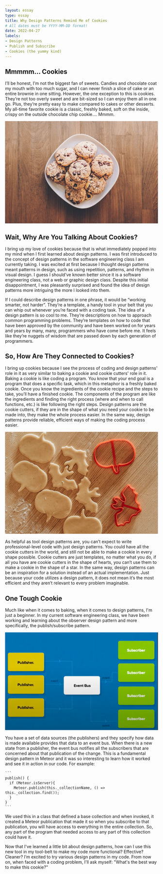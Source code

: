 ```yaml
---
layout: essay
type: essay
title: Why Design Patterns Remind Me of Cookies
# All dates must be YYYY-MM-DD format!
date: 2022-04-27
labels:
- Design Patterns
- Publish and Subscribe
- Cookies (the yummy kind)
---
```


## Mmmmm… Cookies
I’ll be honest, I’m not the biggest fan of sweets. Candies and chocolate coat my mouth with too much sugar, and I can never finish a slice of cake or an entire brownie in one sitting. However, the one exception to this is cookies. They’re not too overly sweet and are bit-sized so I can enjoy them all in one go. Plus, they’re pretty easy to make compared to cakes or other desserts. My all-time favorite cookie is a classic, freshly baked, soft on the inside, crispy on the outside chocolate chip cookie…. Mmmm.

<img class="ui medium rounded image" src="../images/cookies.jpg" alt=".../images/cookies.jpg">

## Wait, Why Are You Talking About Cookies?
I bring up my love of cookies because that is what immediately popped into my mind when I first learned about design patterns. I was first introduced to the concept of design patterns in the software engineering class I am currently taking. I was excited at first because I thought design patterns meant patterns in design, such as using repetition, patterns, and rhythm in visual design. I guess I should’ve known better since it is a software engineering class, not a web or graphic design class. Despite this initial disappointment, I was pleasantly surprised and found the idea of design patterns more intriguing the more I looked into them.

If I could describe design patterns in one phrase, it would be “working smarter, not harder”. They’re a template, a handy tool in your belt that you can whip out whenever you’re faced with a coding task. The idea of a design pattern is so cool to me. They’re descriptions on how to approach common programming problems. They’re templates on how to code that have been approved by the community and have been worked on for years and years by many, many, programmers who have come before me. It feels like they’re nuggets of wisdom that are passed down by each generation of programmers.

## So, How Are They Connected to Cookies?
I bring up cookies because I see the process of coding and design patterns' role in it as very similar to baking a cookie and cookie cutters' role in it. Baking a cookie is like coding a program. You know that your end goal is a program that does a specific task, which in this metaphor is a freshly baked cookie. Once you know the ingredients of the cookie recipe and the steps to take, you’ll have a finished cookie. The components of the program are like the ingredients and finding the right process (where and when to call functions, etc.) is like following the right steps. Design patterns are the cookie cutters, if they are in the shape of what you need your cookie to be made into, they make the whole process easier. In the same way, design patterns provide reliable, efficient ways of making the coding process easier.

<img class="ui left small right floated image" src="../images/cookie-cutters.jpg" alt=".../images/cookies.jpg">

As helpful as tool design patterns are, you can’t expect to write professional-level code with just design patterns. You could have all the cookie cutters in the world, and still not be able to make a cookie in every shape possible. Cookie cutters are just templates, no matter what you do, if all you have are cookie cutters in the shape of hearts, you can’t use them to make a cookie in the shape of a star. In the same way, design patterns can be an inspiration for a solution instead of an actual implementation. Just because your code utilizes a design pattern, it does not mean it’s the most efficient and they aren’t relevant to every problem imaginable.


## One Tough Cookie
Much like when it comes to baking, when it comes to design patterns, I'm just a beginner. In my current software engineering class, we have been working and learning about the observer design pattern and more specifically, the publish/subscribe pattern. 

<img class="ui medium rounded image" src="../images/sub-pub.png" alt=".../images/">

You have a set of data sources (the publishers) and they specify how data is made available provides that data to an event bus. When there is a new state from a publisher, the event bus notifies all the subscribers that are concerned about that publication of the change. This is a fundamental design pattern in Meteor and it was so interesting to learn how it worked and see it in action in our code. For example: 
````
```
publish() {
  if (Meteor.isServer){
    Meteor.publish(this._collectionName, () => this._collection.find());
  }
}
```
````
We used this in a class that defined a base collection and when invoked, it created a Meteor publication that made it so when you subscribe to that publication, you will have access to everything in the entire collection. So, any part of the program that needed access to any part of this collection could have it. 


Now that I've learned a little bit about design patterns, how can I use this new tool in my tool-belt to make my code more functional? Effective? Cleaner? I’m excited to try various design patterns in my code. From now on, when faced with a coding problem, I'll ask myself: "What's the best way to make this cookie?"  



